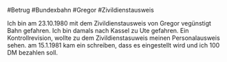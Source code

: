 #Betrug #Bundexbahn #Gregor #Zivildienstausweis

Ich bin am 23.10.1980 mit dem Zivildienstausweis von Gregor vegünstigt Bahn gefahren. Ich bin damals nach Kassel zu Ute gefahren. Ein Kontrollrevision, wollte zu dem Zivildienstasuweis meinen Personalausweis sehen. am 15.1.1981 kam ein schreiben, dass es eingestellt wird und ich 100 DM bezahlen soll.                                                                                                                                                                                                                                                                                                                                                                                                                                                                                                                                                                                                                                                                                                                                                                                                                                                                                                                                                   